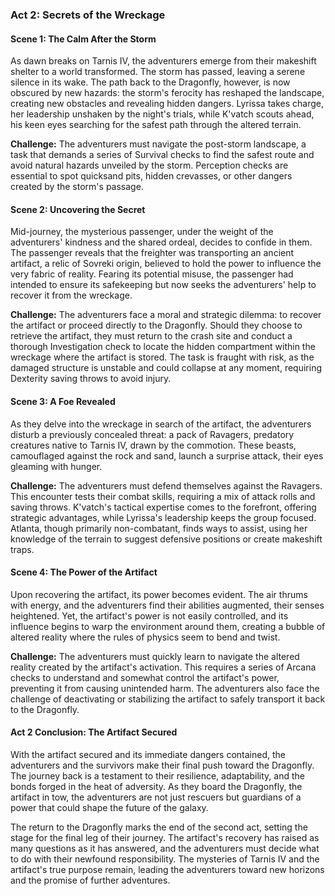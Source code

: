 ### Act 2: Secrets of the Wreckage

#### Scene 1: The Calm After the Storm

As dawn breaks on Tarnis IV, the adventurers emerge from their makeshift shelter to a world transformed. The storm has passed, leaving a serene silence in its wake. The path back to the Dragonfly, however, is now obscured by new hazards: the storm's ferocity has reshaped the landscape, creating new obstacles and revealing hidden dangers. Lyrissa takes charge, her leadership unshaken by the night's trials, while K'vatch scouts ahead, his keen eyes searching for the safest path through the altered terrain.

**Challenge:** The adventurers must navigate the post-storm landscape, a task that demands a series of Survival checks to find the safest route and avoid natural hazards unveiled by the storm. Perception checks are essential to spot quicksand pits, hidden crevasses, or other dangers created by the storm's passage.

#### Scene 2: Uncovering the Secret

Mid-journey, the mysterious passenger, under the weight of the adventurers' kindness and the shared ordeal, decides to confide in them. The passenger reveals that the freighter was transporting an ancient artifact, a relic of Sovreki origin, believed to hold the power to influence the very fabric of reality. Fearing its potential misuse, the passenger had intended to ensure its safekeeping but now seeks the adventurers' help to recover it from the wreckage.

**Challenge:** The adventurers face a moral and strategic dilemma: to recover the artifact or proceed directly to the Dragonfly. Should they choose to retrieve the artifact, they must return to the crash site and conduct a thorough Investigation check to locate the hidden compartment within the wreckage where the artifact is stored. The task is fraught with risk, as the damaged structure is unstable and could collapse at any moment, requiring Dexterity saving throws to avoid injury.

#### Scene 3: A Foe Revealed

As they delve into the wreckage in search of the artifact, the adventurers disturb a previously concealed threat: a pack of Ravagers, predatory creatures native to Tarnis IV, drawn by the commotion. These beasts, camouflaged against the rock and sand, launch a surprise attack, their eyes gleaming with hunger.

**Challenge:** The adventurers must defend themselves against the Ravagers. This encounter tests their combat skills, requiring a mix of attack rolls and saving throws. K'vatch's tactical expertise comes to the forefront, offering strategic advantages, while Lyrissa's leadership keeps the group focused. Atlanta, though primarily non-combatant, finds ways to assist, using her knowledge of the terrain to suggest defensive positions or create makeshift traps.

#### Scene 4: The Power of the Artifact

Upon recovering the artifact, its power becomes evident. The air thrums with energy, and the adventurers find their abilities augmented, their senses heightened. Yet, the artifact's power is not easily controlled, and its influence begins to warp the environment around them, creating a bubble of altered reality where the rules of physics seem to bend and twist.

**Challenge:** The adventurers must quickly learn to navigate the altered reality created by the artifact's activation. This requires a series of Arcana checks to understand and somewhat control the artifact's power, preventing it from causing unintended harm. The adventurers also face the challenge of deactivating or stabilizing the artifact to safely transport it back to the Dragonfly.

#### Act 2 Conclusion: The Artifact Secured

With the artifact secured and its immediate dangers contained, the adventurers and the survivors make their final push toward the Dragonfly. The journey back is a testament to their resilience, adaptability, and the bonds forged in the heat of adversity. As they board the Dragonfly, the artifact in tow, the adventurers are not just rescuers but guardians of a power that could shape the future of the galaxy.

The return to the Dragonfly marks the end of the second act, setting the stage for the final leg of their journey. The artifact's recovery has raised as many questions as it has answered, and the adventurers must decide what to do with their newfound responsibility. The mysteries of Tarnis IV and the artifact's true purpose remain, leading the adventurers toward new horizons and the promise of further adventures.